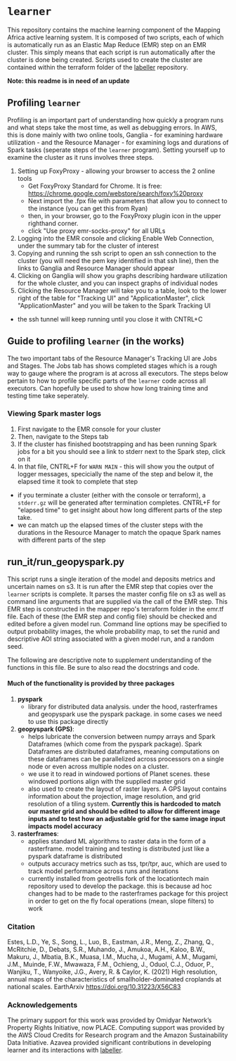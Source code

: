 # `learner`
This repository contains the machine learning component of the Mapping Africa active learning system. It is composed of two scripts, each of which is automatically run as an Elastic Map Reduce (EMR) step on an EMR cluster. This simply means that each script is run automatically after the cluster is done being created. Scripts used to create the cluster are contained within the terraform folder of the [labeller](https://github.com/agroimpacts/labeller) repository.

**Note: this readme is in need of an update**

## Profiling `learner`
Profiling is an important part of understanding how quickly a program runs and what steps take the most time, as well as debugging errors. In AWS, this is done mainly with two online tools, Ganglia - for examining hardware utilization - and the Resource Manager - for examining logs and durations of Spark tasks (seperate steps of the `learner` program). Setting yourself up to examine the cluster as it runs involves three steps.

1. Setting up FoxyProxy - allowing your browser to access the 2 online tools
    - Get FoxyProxy Standard for Chrome. It is free: https://chrome.google.com/webstore/search/foxy%20proxy
    - Next import the .fpx file with parameters that allow you to connect to the instance (you can get this from Ryan)
    - then, in your browser, go to the FoxyProxy plugin icon in the upper righthand corner. 
    - click "Use proxy emr-socks-proxy" for all URLs
3. Logging into the EMR console and clicking Enable Web Connection, under the summary tab for the cluster of interest
4. Copying and running the ssh script to open an ssh connection to the cluster (you will need the pem key identified in that ssh line), then the links to Ganglia and Resource Manager should appear
5. Clicking on Ganglia will show you graphs describing hardware utilization for the whole cluster, and you can inspect graphs of individual nodes
6. Clicking the Resource Manager will take you to a table, look to the lower right of the table for "Tracking UI" and "ApplicationMaster", click "ApplicationMaster" and you will be taken to the Spark Tracking UI
* the ssh tunnel will keep running until you close it with CNTRL+C

## Guide to profiling `learner` (in the works)
The two important tabs of the Resource Manager's Tracking UI are Jobs and Stages. The Jobs tab has shows completed stages which is a rough way to gauge where the program is at across all executors. The steps below pertain to how to profile specific parts of the `learner` code across all executors. Can hopefully be used to show how long training time and testing time take seperately.

### Viewing Spark master logs
1. First navigate to the EMR console for your cluster
2. Then, navigate to the Steps tab
3. If the cluster has finished bootstrapping and has been running Spark jobs for a bit you should see a link to stderr next to the Spark step, click on it 
4. In that file, CNTRL+F for `WARN MAIN` - this will show you the output of logger messages, specicially the name of the step and below it, the elapsed time it took to complete that step
* if you terminate a cluster (either with the console or terraform), a `stderr.gz` will be generated after termination completes. CNTRL+F for "elapsed time" to get insight about how long different parts of the step take. 
* we can match up the elapsed times of the cluster steps with the durations in the Resource Manager to match the opaque Spark names with different parts of the step


## run_it/run_geopyspark.py
This script runs a single iteration of the model and deposits metrics and uncertain names on s3. It is run after the EMR step that copies over the `learner` scripts is complete. It parses the master config file on s3 as well as command line arguments that are supplied via the call of the EMR step. This EMR step is constructed in the mapper repo's terraform folder in the emr.tf file. Each of these (the EMR step and config file) should be checked and edited before a given model run. Command line options may be specified to output probability images, the whole probability map, to set the runid and descriptive AOI string associated with a given model run, and a random seed.

The following are descriptive note to supplement understanding of the functions in this file. Be sure to also read the docstrings and code. 

#### Much of the functionality is provided by three packages
1. **pyspark**
    - library for distributed data analysis. under the hood, rasterframes and geopyspark use the pyspark package. in some cases we need to use this package directly 
2. **geopyspark (GPS)**: 
    - helps lubricate the conversion between numpy arrays and Spark Dataframes (which come from the pyspark package). Spark Dataframes are distributed dataframes, meaning computations on these dataframes can be parallelized across processors on a single node or even across multiple nodes on a cluster.
    - we use it to read in windowed portions of Planet scenes. these windowed portions align with the supplied master grid
    - also used to create the layout of raster layers. A GPS layout contains information about the projection, image resolution, and grid resolution of a tiling system. **Currently this is hardcoded to match our master grid and should be edited to allow for different image inputs and to test how an adjustable grid for the same image input impacts model accuracy**
3. **rasterframes**: 
    - applies standard ML algorithms to raster data in the form of a rasterframe. model training and testing is distributed just like a pyspark dataframe is distributed
    - outputs accuracy metrics such as tss, tpr/tpr, auc, which are used to track model performance across runs and iterations
    - currently installed from geotrellis fork of the locationtech main repository used to develop the package. this is because ad hoc changes had to be made to the rasterframes package for this project in order to get on the fly focal operations (mean, slope filters) to work

### Citation

Estes, L.D., Ye, S., Song, L., Luo, B., Eastman, J.R., Meng, Z., Zhang, Q., McRitchie, D., Debats, S.R., Muhando, J., Amukoa, A.H., Kaloo, B.W., Makuru, J., Mbatia, B.K., Muasa, I.M., Mucha, J., Mugami, A.M., Mugami, J.M., Muinde, F.W., Mwawaza, F.M., Ochieng, J., Oduol, C.J., Oduor, P., Wanjiku, T., Wanyoike, J.G., Avery, R. & Caylor, K. (2021) High resolution, annual maps of the characteristics of smallholder-dominated croplands at national scales. EarthArxiv https://doi.org/10.31223/X56C83

### Acknowledgements

The primary support for this work was provided by Omidyar Network’s Property Rights Initiative, now PLACE. Computing support was provided by the AWS Cloud Credits for Research program and the Amazon Sustainability Data Initiative. Azavea provided significant contributions in developing learner and its interactions with [labeller](https://github.com/agroimpacts/labeller).